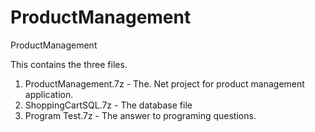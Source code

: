 # ProductManagement
ProductManagement

This contains the three files.
1. ProductManagement.7z - The. Net project for product management application. 
2. ShoppingCartSQL.7z - The database file 
3. Program Test.7z - The answer to programing questions.
